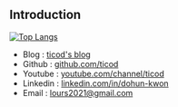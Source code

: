 <!--
**ticod/ticod** is a ✨ _special_ ✨ repository because its `README.md` (this file) appears on your GitHub profile.

Here are some ideas to get you started:

- 🔭 I’m currently working on ...
- 🌱 I’m currently learning ...
- 👯 I’m looking to collaborate on ...
- 🤔 I’m looking for help with ...
- 💬 Ask me about ...
- 📫 How to reach me: ...
- 😄 Pronouns: ...
- ⚡ Fun fact: ...
-->
## Introduction  
  
<!--![Anurag's github stats](https://github-readme-stats.vercel.app/api?username=ticod&show_icons=true&theme=dracula)  -->
[![Top Langs](https://github-readme-stats.vercel.app/api/top-langs/?username=ticod&layout=compact&theme=dracula)](https://github.com/anuraghazra/github-readme-stats)  
<!--[![solved.ac tier](http://mazassumnida.wtf/api/generate_badge?boj=lours2021)](https://solved.ac/lours2021)  -->
  
- Blog : [ticod's blog](https://ticod-blog.netlify.app/)  
- Github : [github.com/ticod](https://github.com/ticod)  
- Youtube : [youtube.com/channel/ticod](https://www.youtube.com/channel/UC_q6aWqB3EU-Zg9HfWxqR5g)  
- Linkedin : [linkedin.com/in/dohun-kwon](https://www.linkedin.com/in/dohun-kwon-66a98b198)  
- Email : [lours2021@gmail.com](mailto:lours2021@gmail.com)  


